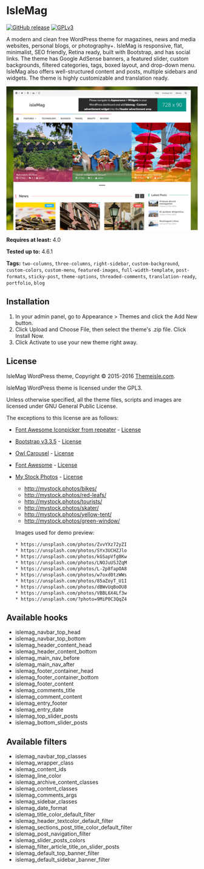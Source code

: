 # IsleMag

[![GitHub release](https://img.shields.io/github/release/Codeinwp/islemag.svg?maxAge=2592000)](https://github.com/Codeinwp/islemag/releases)
[![GPLv3](https://img.shields.io/aur/license/yaourt.svg?maxAge=2592000)](https://www.gnu.org/licenses/gpl-3.0.html)

A modern and clean free WordPress theme for magazines, news and media websites, personal blogs, or photography+. IsleMag is responsive, flat, minimalist, SEO friendly, Retina ready, built with Bootstrap, and has social links. The theme has Google AdSense banners, a featured slider, custom backgrounds, filtered categories, tags, boxed layout, and drop-down menu. IsleMag also offers well-structured content and posts, multiple sidebars and widgets. The theme is highly customizable and translation ready.

![Screenshot](screenshot.png)

**Requires at least:** 4.0

**Tested up to:** 4.6.1

**Tags:** `two-columns`, `three-columns`, `right-sidebar`, `custom-background`, `custom-colors`, `custom-menu`, `featured-images`, `full-width-template`, `post-formats`, `sticky-post`, `theme-options`, `threaded-comments`, `translation-ready`, `portfolio`, `blog`

## Installation

1. In your admin panel, go to Appearance > Themes and click the Add New button.
2. Click Upload and Choose File, then select the theme's .zip file. Click Install Now.
3. Click Activate to use your new theme right away.

## License

IsleMag WordPress theme, Copyright © 2015-2016 [Themeisle.com](http://themeisle.com/).

IsleMag WordPress theme is licensed under the GPL3.

Unless otherwise specified, all the theme files, scripts and images are licensed under GNU General Public License.

The exceptions to this license are as follows:
- [Font Awesome Iconpicker from repeater](https://github.com/itsjavi/fontawesome-iconpicker) - [License](https://github.com/itsjavi/fontawesome-iconpicker/blob/master/LICENSE)
- [Bootstrap v3.3.5](http://getbootstrap.com) - [License](https://github.com/twbs/bootstrap#copyright-and-license)
- [Owl Carousel](https://github.com/OwlCarousel2/OwlCarousel2) - [License](https://github.com/OwlCarousel2/OwlCarousel2/blob/develop/LICENSE)
- [Font Awesome](https://github.com/FortAwesome/Font-Awesome) - [License](https://github.com/FortAwesome/Font-Awesome#license)
- [My Stock Photos](http://mystock.photos/) - [License](http://mystock.photos/license/)
  - http://mystock.photos/bikes/
  - http://mystock.photos/red-leafs/
  - http://mystock.photos/tourists/
  - http://mystock.photos/skater/
  - http://mystock.photos/yellow-tent/
  - http://mystock.photos/green-window/
  
  Images used for demo preview:
  
      * https://unsplash.com/photos/ZvvYXz72yZI   
      * https://unsplash.com/photos/SYx3UCHZJlo
      * https://unsplash.com/photos/kGSapVfg8Kw
      * https://unsplash.com/photos/LNOJuUSJZqM
      * https://unsplash.com/photos/L-2p8fapOA8
      * https://unsplash.com/photos/w7oxd0tzWWs
      * https://unsplash.com/photos/85aZoyT_U1I
      * https://unsplash.com/photos/dBWvUqBoOU8
      * https://unsplash.com/photos/VBBL6X4Lf3w
      * https://unsplash.com/?photo=9MiP0C3QqZ4
  
## Available hooks

- islemag_navbar_top_head
- islemag_navbar_top_bottom
- islemag_header_content_head
- islemag_header_content_bottom
- islemag_main_nav_before
- islemag_main_nav_after
- islemag_footer_container_head
- islemag_footer_container_bottom
- islemag_footer_content
- islemag_comments_title
- islemag_comment_content
- islemag_entry_footer
- islemag_entry_date
- islemag_top_slider_posts
- islemag_bottom_slider_posts

## Available filters

- islemag_navbar_top_classes
- islemag_wrapper_class
- islemag_content_ids
- islemag_line_color
- islemag_archive_content_classes
- islemag_content_classes
- islemag_comments_args
- islemag_sidebar_classes
- islemag_date_format
- islemag_title_color_default_filter
- islemag_header_textcolor_default_filter
- islemag_sections_post_title_color_default_filter
- islemag_post_navigation_filter
- islemag_slider_posts_colors
- islemag_filter_article_title_on_slider_posts
- islemag_default_top_banner_filter
- islemag_default_sidebar_banner_filter
